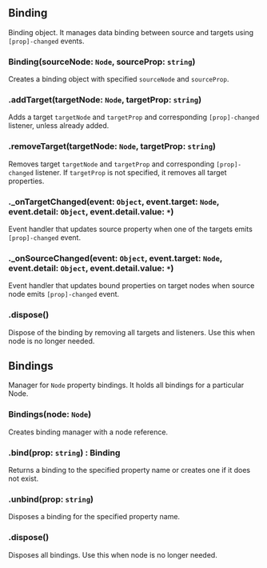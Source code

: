 ## Binding

Binding object. It manages data binding between source and targets using `[prop]-changed` events.

### Binding(sourceNode: `Node`, sourceProp: `string`)

Creates a binding object with specified `sourceNode` and `sourceProp`.

### .addTarget(targetNode: `Node`, targetProp: `string`)

Adds a target `targetNode` and `targetProp` and corresponding `[prop]-changed` listener, unless already added.

### .removeTarget(targetNode: `Node`, targetProp: `string`)

Removes target `targetNode` and `targetProp` and corresponding `[prop]-changed` listener.
If `targetProp` is not specified, it removes all target properties.

### ._onTargetChanged(event: `Object`, event.target: `Node`, event.detail: `Object`, event.detail.value: `*`)

Event handler that updates source property when one of the targets emits `[prop]-changed` event.

### ._onSourceChanged(event: `Object`, event.target: `Node`, event.detail: `Object`, event.detail.value: `*`)

Event handler that updates bound properties on target nodes when source node emits `[prop]-changed` event.

### .dispose()

Dispose of the binding by removing all targets and listeners.
Use this when node is no longer needed.

## Bindings

Manager for `Node` property bindings. It holds all bindings for a particular Node.

### Bindings(node: `Node`)

Creates binding manager with a node reference.

### .bind(prop: `string`) : Binding

Returns a binding to the specified property name or creates one if it does not exist.

### .unbind(prop: `string`)

Disposes a binding for the specified property name.

### .dispose()

Disposes all bindings. Use this when node is no longer needed.

